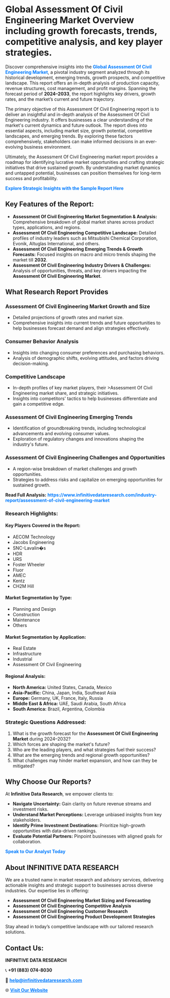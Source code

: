 <h1>Global Assessment Of Civil Engineering Market Overview including growth forecasts, trends, competitive analysis, and key player strategies.</h1>
<p>
Discover comprehensive insights into the 
<a href="https://www.infinitivedataresearch.com/industry-report/assessment-of-civil-engineering-market" rel="dofollow" style="color: #007BFF; text-decoration: none;"><strong>Global Assessment Of Civil Engineering Market</strong></a>, a pivotal industry segment analyzed through its historical development, emerging trends, growth prospects, and competitive landscape. This report offers an in-depth analysis of production capacity, revenue structures, cost management, and profit margins. Spanning the forecast period of <strong>2024–2033</strong>, the report highlights key drivers, growth rates, and the market’s current and future trajectory.
</p>
<p>
The primary objective of this Assessment Of Civil Engineering report is to deliver an insightful and in-depth analysis of the Assessment Of Civil Engineering industry. It offers businesses a clear understanding of the market's current dynamics and future outlook. The report dives into essential aspects, including market size, growth potential, competitive landscapes, and emerging trends. By exploring these factors comprehensively, stakeholders can make informed decisions in an ever-evolving business environment.
</p>
<p>
Ultimately, the Assessment Of Civil Engineering market report provides a roadmap for identifying lucrative market opportunities and crafting strategic initiatives that drive sustained growth. By understanding market dynamics and untapped potential, businesses can position themselves for long-term success and profitability.
</p>
<p>
<a href="https://www.infinitivedataresearch.com/request-sample/reportId=103394" style="color: #007BFF; text-decoration: none;"><strong>Explore Strategic Insights with the Sample Report Here</strong></a>
</p>

<h2>Key Features of the Report:</h2>
<ul>
<li><strong>Assessment Of Civil Engineering Market Segmentation & Analysis:</strong> Comprehensive breakdown of global market shares across product types, applications, and regions.</li>
<li><strong>Assessment Of Civil Engineering Competitive Landscape:</strong> Detailed profiles of industry leaders such as Mitsubishi Chemical Corporation, Evonik, Altuglas International, and others.</li>
<li><strong>Assessment Of Civil Engineering Emerging Trends & Growth Forecasts:</strong> Focused insights on macro and micro trends shaping the market till <strong>2032</strong>.</li>
<li><strong>Assessment Of Civil Engineering Industry Drivers & Challenges:</strong> Analysis of opportunities, threats, and key drivers impacting the <strong>Assessment Of Civil Engineering Market</strong>.</li>
</ul>

<h2>What Research Report Provides</h2>
<h3>Assessment Of Civil Engineering Market Growth and Size</h3>
<ul>
<li>Detailed projections of growth rates and market size.</li>
<li>Comprehensive insights into current trends and future opportunities to help businesses forecast demand and align strategies effectively.</li>
</ul>

<h3>Consumer Behavior Analysis</h3>
<ul>
<li>Insights into changing consumer preferences and purchasing behaviors.</li>
<li>Analysis of demographic shifts, evolving attitudes, and factors driving decision-making.</li>
</ul>

<h3>Competitive Landscape</h3>
<ul>
<li>In-depth profiles of key market players, their >Assessment Of Civil Engineering market share, and strategic initiatives.</li>
<li>Insights into competitors' tactics to help businesses differentiate and gain a competitive edge.</li>
</ul>

<h3>Assessment Of Civil Engineering Emerging Trends</h3>
<ul>
<li>Identification of groundbreaking trends, including technological advancements and evolving consumer values.</li>
<li>Exploration of regulatory changes and innovations shaping the industry's future.</li>
</ul>

<h3>Assessment Of Civil Engineering Challenges and Opportunities</h3>
<ul>
<li>A region-wise breakdown of market challenges and growth opportunities.</li>
<li>Strategies to address risks and capitalize on emerging opportunities for sustained growth.</li>
</ul>
<p><strong>Read Full Analysis:</strong> <a href="https://www.infinitivedataresearch.com/industry-report/assessment-of-civil-engineering-market" rel="dofollow" style="color: #007BFF; text-decoration: none;"><strong>https://www.infinitivedataresearch.com/industry-report/assessment-of-civil-engineering-market</strong></a></p>
<h3>Research Highlights:</h3>
<h4>Key Players Covered in the Report:</h4>
<ul><li>AECOM Technology</li><li>Jacobs Engineering</li><li>SNC-Lavalin�s</li><li>HDR</li><li>URS</li><li>Foster Wheeler</li><li>Fluor</li><li>AMEC</li><li>Kentz</li><li>CH2M Hill</li></ul>
<h4>Market Segmentation by Type:</h4>
<ul><li>Planning and Design</li><li>Construction</li><li>Maintenance</li><li>Others</li></ul>
<h4>Market Segmentation by Application:</h4>
<ul><li>Real Estate</li><li>Infrastructure</li><li>Industrial</li><li>Assessment Of Civil Engineering</li></ul>

<h4>Regional Analysis:</h4>
<ul>
<li><strong>North America:</strong> United States, Canada, Mexico</li>
<li><strong>Asia-Pacific:</strong> China, Japan, India, Southeast Asia</li>
<li><strong>Europe:</strong> Germany, UK, France, Italy, Russia</li>
<li><strong>Middle East & Africa:</strong> UAE, Saudi Arabia, South Africa</li>
<li><strong>South America:</strong> Brazil, Argentina, Colombia</li>
</ul>

<h3>Strategic Questions Addressed:</h3>
<ol>
<li>What is the growth forecast for the <strong>Assessment Of Civil Engineering Market</strong> during 2024–2032?</li>
<li>Which forces are shaping the market's future?</li>
<li>Who are the leading players, and what strategies fuel their success?</li>
<li>What are the emerging trends and regional growth opportunities?</li>
<li>What challenges may hinder market expansion, and how can they be mitigated?</li>
</ol>

<h2>Why Choose Our Reports?</h2>
<p>At <strong>Infinitive Data Research</strong>, we empower clients to:</p>
<ul>
<li><strong>Navigate Uncertainty:</strong> Gain clarity on future revenue streams and investment risks.</li>
<li><strong>Understand Market Perceptions:</strong> Leverage unbiased insights from key stakeholders.</li>
<li><strong>Identify Prime Investment Destinations:</strong> Prioritize high-growth opportunities with data-driven rankings.</li>
<li><strong>Evaluate Potential Partners:</strong> Pinpoint businesses with aligned goals for collaboration.</li>
</ul>
<p><a href="https://www.infinitivedataresearch.com/industry-report/assessment-of-civil-engineering-market" rel="dofollow" style="color: #007BFF; text-decoration: none;"><strong>Speak to Our Analyst Today</strong></a></p>

<h2>About INFINITIVE DATA RESEARCH</h2>
<p>We are a trusted name in market research and advisory services, delivering actionable insights and strategic support to businesses across diverse industries. Our expertise lies in offering:</p>
<ul>
<li><strong>Assessment Of Civil Engineering Market Sizing and Forecasting</strong></li>
<li><strong>Assessment Of Civil Engineering Competitive Analysis</strong></li>
<li><strong>Assessment Of Civil Engineering Customer Research</strong></li>
<li><strong>Assessment Of Civil Engineering Product Development Strategies</strong></li>
</ul>
<p>Stay ahead in today’s competitive landscape with our tailored research solutions.</p>

<h2>Contact Us:</h2>
<p><strong>INFINITIVE DATA RESEARCH</strong></p>
<p>📞 <strong>+91 (883) 074-8030</strong></p>
<p>📧 <strong><a href="mailto:help@infinitivedataresearch.com" style="color: #007BFF;">help@infinitivedataresearch.com</a></strong></p>
<p>🌐 <strong><a href="https://www.infinitivedataresearch.com" rel="dofollow" style="color: #007BFF;">Visit Our Website</a></strong></p>